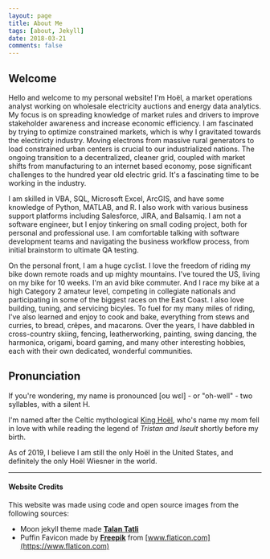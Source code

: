 ```yaml
---
layout: page
title: About Me
tags: [about, Jekyll]
date: 2018-03-21
comments: false
---
```

    
## Welcome
Hello and welcome to my personal website! I'm Hoël, a market operations analyst working on wholesale electricity auctions and energy data analytics. My focus is on spreading knowledge of market rules and drivers to improve stakeholder awareness and increase economic efficiency. I am fascinated by trying to optimize constrained markets, which is why I gravitated towards the electiricty industry. Moving electrons from massive rural generators to load constrained urban centers is crucial to our industrialized nations. The ongoing transition to a  decentralized, cleaner grid, coupled with market shifts from manufacturing to an internet based economy, pose significant challenges to the hundred year old electric grid. It's a fascinating time to be working in the industry. 

I am skilled in VBA, SQL, Microsoft Excel, ArcGIS, and have some knowledge of Python, MATLAB, and R. I also work with various business support platforms including Salesforce, JIRA, and Balsamiq. I am not a software engineer, but I enjoy tinkering on small coding project, both for personal and professional use. I am  comfortable talking with software development teams and navigating the business workflow process, from initial brainstorm to ultimate QA testing.  

On the personal front, I am a huge cyclist. I love the freedom of riding my bike down remote roads and up mighty mountains. I've toured the US, living on my bike for 10 weeks. I'm an avid bike commuter. And I race my bike at a high Category 2 amateur level, competing in collegiate nationals and participating in some of the biggest races on the East Coast. I also love building, tuning, and servicing bicyles. To fuel for my many miles of riding, I've also learned and enjoy to cook and bake, everything from stews and curries, to bread, crêpes, and macarons. Over the years, I have dabbled in cross-country skiing, fencing, leatherworking, painting, swing dancing, the harmonica, origami, board gaming, and many other interesting hobbies, each with their own dedicated, wonderful communities. 

## Pronunciation
If you're wondering, my name is pronounced [oʊ wɛl] - or "oh-well" - two syllables, with a silent H.  

I'm named after the Celtic mythological [King Hoël](https://en.wikipedia.org/wiki/Hoel), who's name my mom fell in love with while reading the legend of *Tristan and Iseult* shortly before my birth.  

As of 2019, I believe I am still the only Hoël in the United States, and definitely the only Hoël Wiesner in the world. 
* * *

#### Website Credits
This website was made using code and open source images from the following sources:
* Moon jekyll theme made **[Talan Tatli](https://github.com/TaylanTatli/Moon)**
* Puffin Favicon made by **[Freepik](https://www.flaticon.com/authors/freepik)** from [www.flaticon.com](https://www.flaticon.com)
